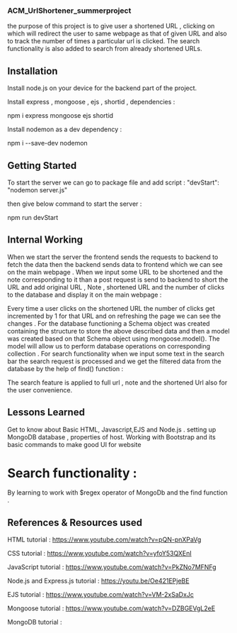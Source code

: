 ### ACM_UrlShortener_summerproject
the purpose of this project is to give user a shortened URL , clicking on which will redirect the user to same webpage as that of given URL and also to track the number of times a particular url is clicked. The search functionality is also added to search from already shortened URLs.

## Installation

Install node.js on your device for the backend part of the project.

Install express , mongoose , ejs , shortid , dependencies :

npm i express mongoose ejs shortid

Install nodemon as a dev dependency :

npm i --save-dev nodemon

## Getting Started

To start the server we can go to package file and add script : "devStart": "nodemon server.js"

then give below command to start the server :

npm run devStart

## Internal Working

When we start the server the frontend sends the requests to backend to fetch the data then the backend sends data to frontend which we can see on the main webpage . When we input some URL to be shortened and the note corresponding to it than a post request is send to backend to short the URL and add original URL , Note , shortened URL and the number of clicks to the database and display it on the main webpage :


Every time a user clicks on the shortened URL the number of clicks get incremented by 1 for that URL and on refreshing the page we can see the changes . For the database functioning a Schema object was created containing the structure to store the above described data and then a model was created based on that Schema object using mongoose.model(). The model will allow us to perform database operations on corresponding collection . For search functionality when we input some text in the search bar the search request is processed and we get the filtered data from the database by the help of find() function :


The search feature is applied to full url , note and the shortened Url also for the user convenience.

## Lessons Learned

Get to know about Basic HTML, Javascript,EJS and Node.js .
setting up MongoDB database , properties of host.
Working with Bootstrap and its basic commands to make good UI for website


# Search functionality :

By learning to work with $regex operator of MongoDb and the find function .



## References & Resources used

HTML tutorial :
https://www.youtube.com/watch?v=pQN-pnXPaVg

CSS tutorial :
https://www.youtube.com/watch?v=yfoY53QXEnI

JavaScript tutorial :
https://www.youtube.com/watch?v=PkZNo7MFNFg

Node.js and Express.js tutorial :
https://youtu.be/Oe421EPjeBE

EJS tutorial :
https://www.youtube.com/watch?v=VM-2xSaDxJc

Mongoose tutorial :
https://www.youtube.com/watch?v=DZBGEVgL2eE

MongoDB tutorial :

